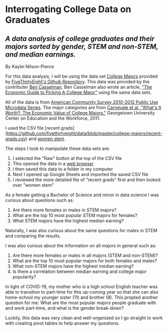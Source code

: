 # Interrogating College Data on Graduates
## *A data analysis of college graduates and their majors sorted by gender, STEM and non-STEM, and median earnings.*

By Kaylei Nilson-Pierce


For this data analysis, I will be using the data set [College Majors](https://github.com/fivethirtyeight/data/tree/master/college-majors "College Majors Data Set") provided by [FiveThirtyEight's Github Repository](https://github.com/fivethirtyeight/data "FiveThirtyEight Repository Homepage"). This data was provided by the contributer [Ben Casselman](https://github.com/BenCasselman "Ben's Homepage"). Ben Casselman also wrote an article, ["The Economic Guide to Picking A College Major"](https://fivethirtyeight.com/features/the-economic-guide-to-picking-a-college-major/) using the same data sets. 


All of the data is from [American Community Survey 2010-2012 Public Use Microdata Series](https://www.census.gov/programs-surveys/acs/data/pums.html). The major categories are from [Carnevale et al, "What's It Worth?: The Economic Value of College Majors."](https://cew.georgetown.edu/cew-reports/whats-it-worth-the-economic-value-of-college-majors/) Georgetown University Center on Education and the Workforce, 2011. 

I used the CSV file [recent grads] (https://github.com/fivethirtyeight/data/blob/master/college-majors/recent-grads.csv) and [women stem](https://github.com/fivethirtyeight/data/blob/master/college-majors/women-stem.csv). 


The steps I took to manipulate these data sets are: 
1. I selected the "Raw" button at the top of the CSV file 
2. This opened the data in a [web browser](https://raw.githubusercontent.com/fivethirtyeight/data/master/college-majors/recent-grads.csv)
3. I then saved this data to a folder in my computer
4. Next I opened up Google Sheets and imported the saved CSV file
5. I reviewed the more detailed file of "recent grads" first and then looked over "women stem"


As a female getting a Bachelor of Science and minor in data science I was curious about questions such as:
1. Are there more females or males in STEM majors?
3. What are the top 10 most popular STEM majors for females?
2. What STEM majors have the highest median earning?


Naturally, I was also curious about the same questions for males in STEM and comparing the results.


I was also curious about the information on all majors in general such as:
1. Are there more females or males in all majors (STEM and non-STEM)?
2. What are the top 10 most popular majors for both females and males?
3. What non-STEM majors have the highest median earning?
4. Is there a correlation between median earning and college major popularity?


In light of COVID-19, my mother who is a high school English teacher was able to transition to part-time for this up-coming year so that she can also home-school my younger sister (11) and brother (8). This propted another question for me:
What are the most popular majors people graduate with and work part-time, and what is the gender break-down?


Luckily, this data was very clean and well-organized so I go straight to work with creating pivot tables to help answer my questions.


